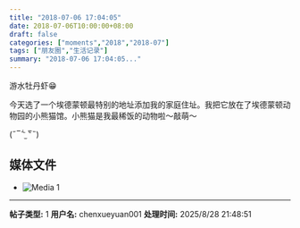 ```yaml
---
title: "2018-07-06 17:04:05"
date: 2018-07-06T10:00:00+08:00
draft: false
categories: ["moments","2018","2018-07"]
tags: ["朋友圈","生活记录"]
summary: "2018-07-06 17:04:05..."
---
```


游水牡丹虾😁

今天选了一个埃德蒙顿最特别的地址添加我的家庭住址。我把它放在了埃德蒙顿动物园的小熊猫馆。小熊猫是我最稀饭的动物啦～敲萌～

(˶‾᷄ ⁻̫ ‾᷅˵)

## 媒体文件

- ![Media 1](/Moments/photos/2018-07-06/201807061704050.jpg)

---

**帖子类型:** 1
**用户名:** chenxueyuan001
**处理时间:** 2025/8/28 21:48:51